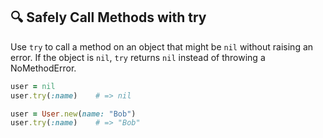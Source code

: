 ## 🔍 Safely Call Methods with try

Use `try` to call a method on an object that might be `nil` without raising an error. If the object is `nil`, `try` returns `nil` instead of throwing a NoMethodError.

```ruby
user = nil
user.try(:name)    # => nil

user = User.new(name: "Bob")
user.try(:name)    # => "Bob"
```
